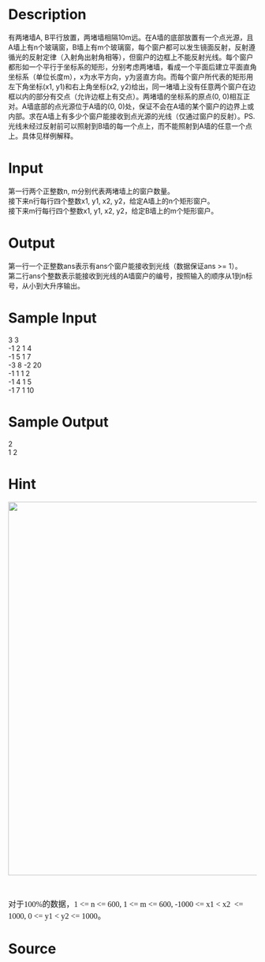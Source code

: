 
# Description

<div class="content"><div>有两堵墙A, B平行放置，两堵墙相隔10m远。在A墙的底部放置有一个点光源，且A墙上有n个玻璃窗，B墙上有m个玻璃窗，每个窗户都可以发生镜面反射，反射遵循光的反射定律（入射角出射角相等），但窗户的边框上不能反射光线。每个窗户都形如一个平行于坐标系的矩形，分别考虑两堵墙，看成一个平面后建立平面直角坐标系（单位长度m），x为水平方向，y为竖直方向。而每个窗户所代表的矩形用左下角坐标(x1, y1)和右上角坐标(x2, y2)给出，同一堵墙上没有任意两个窗户在边框以内的部分有交点（允许边框上有交点）。两堵墙的坐标系的原点(0, 0)相互正对。A墙底部的点光源位于A墙的(0, 0)处，保证不会在A墙的某个窗户的边界上或内部。求在A墙上有多少个窗户能接收到点光源的光线（仅通过窗户的反射）。PS.光线未经过反射前可以照射到B墙的每一个点上，而不能照射到A墙的任意一个点上。具体见样例解释。</div>
<p></p></div>

# Input

<div class="content"><div>第一行两个正整数n, m分别代表两堵墙上的窗户数量。</div>
<div>接下来n行每行四个整数x1, y1, x2, y2，给定A墙上的n个矩形窗户。</div>
<div>接下来m行每行四个整数x1, y1, x2, y2，给定B墙上的m个矩形窗户。</div>
<p></p></div>

# Output

<div class="content"><div>第一行一个正整数ans表示有ans个窗户能接收到光线（数据保证ans &gt;= 1）。</div>
<div>第二行ans个整数表示能接收到光线的A墙窗户的编号，按照输入的顺序从1到n标号，从小到大升序输出。</div>
<div></div>
<p></p></div>

# Sample Input

<div class="content"><span class="sampledata">3 3<br/>
-1 2 1 4<br/>
-1 5 1 7<br/>
-3 8 -2 20<br/>
-1 1 1 2<br/>
-1 4 1 5<br/>
-1 7 1 10<br/>
</span></div>

# Sample Output

<div class="content"><span class="sampledata">2<br/>
1 2<br/>
</span></div>

# Hint

<div class="content"><p></p><p><img src="source/bzoj/4225/img/aHR0cHM6Ly9seWRzeS5jb20vSnVkZ2VPbmxpbmUvdXBsb2FkLzIwMTUwNy9mZi5QTkc=.PNG" width="688" height="758" alt=""/></p><br/>
<p><span style="text-indent: 20.5pt; font-size: 12pt; font-family: 宋体;">对于</span><span lang="EN-US" style="text-indent: 20.5pt; font-size: 12pt; font-family: Consolas;">100%</span><span style="text-indent: 20.5pt; font-size: 12pt; font-family: 宋体;">的数据，</span><span lang="EN-US" style="text-indent: 20.5pt; font-size: 12pt; font-family: Consolas;">1 &lt;= n &lt;= 600, 1 &lt;= m &lt;= 600, -1000 &lt;= x1 &lt; x2  &lt;= 1000, 0 &lt;= y1 &lt; y2 &lt;= 1000</span><span style="text-indent: 20.5pt; font-size: 12pt; font-family: 宋体;">。</span></p><p></p></div>

# Source

<div class="content"><p><a href="problemset.php?search="></a></p></div>

